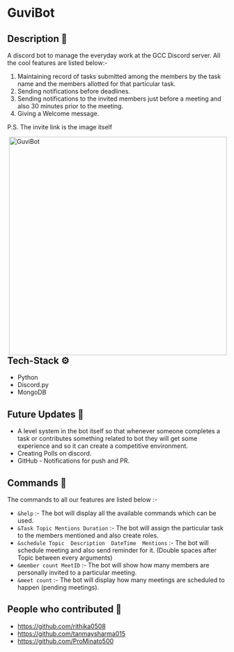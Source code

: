 # GuviBot
 
## Description 💬
A discord bot to manage the everyday work at the GCC Discord server. All the cool features are listed below:- 

1. Maintaining record of tasks submitted among the members by the task name and the members allotted for that particular task.
2. Sending notifications before deadlines.
3. Sending notifications to the invited members just before a meeting and also 30 minutes prior to the meeting.
4. Giving a Welcome message.

P.S. The invite link is the image itself

<a href="https://discord.com/api/oauth2/authorize?client_id=858522982322274374&permissions=8&scope=bot"><img align="right" width="500" height="500" title="GuviBot" src="https://github.com/Guvi-CodeCamp-SRM/Dicord-Bot-1/blob/main/guvibot%20logo.png"/><a>

## Tech-Stack ⚙

* Python
* Discord.py
* MongoDB
 
## Future Updates 🔮

* A level system in the bot itself so that whenever someone completes a task or contributes something related to bot they will get some experience and so it can create a competitive environment.
* Creating Polls on discord.
* GitHub - Notifications for push and PR. 

## Commands 👀
The commands to all our features are listed below :-

* `&help` :- The bot will display all the available commands which can be used.
* `&Task Topic Mentions Duration` :- The bot will assign the particular task to the members mentioned and also create roles.
* `&schedule Topic  Description  DateTime  Mentions` :- The bot will schedule meeting and also send reminder for it. (Double spaces after Topic between every arguments)
* `&member count MeetID` :- The bot will show how many members are personally invited to a particular meeting.
* `&meet count` :- The bot will display how many meetings are scheduled to happen (pending meetings).
 

## People who contributed 🤝

* https://github.com/rithika0508
* https://github.com/tanmaysharma015
* https://github.com/ProMinato500
